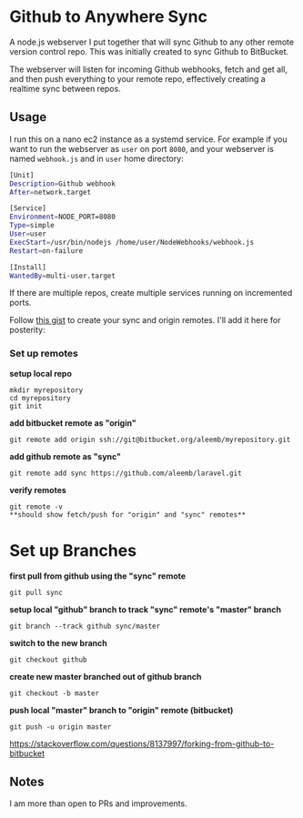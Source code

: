 # Github to Anywhere Sync
A node.js webserver I put together that will sync Github to any other remote version control repo. This was initially created to sync Github to BitBucket.

The webserver will listen for incoming Github webhooks, fetch and get all, and then push everything to your remote repo, effectively creating a realtime sync between repos.

## Usage
I run this on a nano ec2 instance as a systemd service. For example if you want to run the webserver as `user` on port `8080`, and your webserver is named `webhook.js` and in `user` home directory:

``` bash
[Unit]
Description=Github webhook
After=network.target

[Service]
Environment=NODE_PORT=8080
Type=simple
User=user
ExecStart=/usr/bin/nodejs /home/user/NodeWebhooks/webhook.js
Restart=on-failure

[Install]
WantedBy=multi-user.target
```

If there are multiple repos, create multiple services running on incremented ports.

Follow [this gist](https://gist.github.com/derick-montague/534572db76b30d9d9fd97c10b7aaf61d) to create your sync and origin remotes. I'll add it here for posterity:

### Set up remotes
**setup local repo**
```git
mkdir myrepository
cd myrepository
git init
```

**add  bitbucket remote as "origin"**
```git
git remote add origin ssh://git@bitbucket.org/aleemb/myrepository.git
```
**add github remote as "sync"**
```git
git remote add sync https://github.com/aleemb/laravel.git
```
**verify remotes**
```git
git remote -v
**should show fetch/push for "origin" and "sync" remotes**
```

# Set up Branches
**first pull from github using the "sync" remote**
```git
git pull sync
```

**setup local "github" branch to track "sync" remote's "master" branch**
```git
git branch --track github sync/master
```

**switch to the new branch**
```git
git checkout github
```

**create new master branched out of github branch**
```git
git checkout -b master
```

**push local "master" branch to "origin" remote (bitbucket)**
```git
git push -u origin master
```

https://stackoverflow.com/questions/8137997/forking-from-github-to-bitbucket

## Notes
I am more than open to PRs and improvements.

